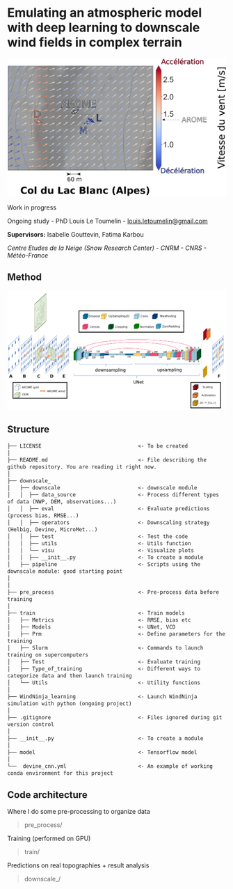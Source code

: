 # Emulating an atmospheric model with deep learning to downscale wind fields in complex terrain

![image](images/example_downscaling.jpg)

Work in progress

Ongoing study - PhD Louis Le Toumelin - louis.letoumelin@gmail.com

**Supervisors:** Isabelle Gouttevin, Fatima Karbou

*Centre Etudes de la Neige (Snow Research Center) - CNRM - CNRS - Météo-France*

## Method

![image](images/SchemeDevine.png)


## Structure

```
├── LICENSE                               <- To be created
│
├── README.md                             <- File describing the github repository. You are reading it right now.
│
├── downscale_                            
│   ├── downscale                         <- downscale module
│   │  ├── data_source                    <- Process different types of data (NWP, DEM, observations...)
│   │  ├── eval                           <- Evaluate predictions (process bias, RMSE...)
│   │  ├── operators                      <- Downscaling strategy (Helbig, Devine, MicroMet...)
│   │  ├── test                           <- Test the code
│   │  ├── utils                          <- Utils function
│   │  └── visu                           <- Visualize plots
│   │  ├── __init__.py                    <- To create a module
│   ├── pipeline                          <- Scripts using the downscale module: good starting point
│
│
├── pre_process                           <- Pre-process data before training
│
├── train                                 <- Train models
│   ├── Metrics                           <- RMSE, bias etc
│   ├── Models                            <- UNet, VCD
│   ├── Prm                               <- Define parameters for the training
│   ├── Slurm                             <- Commands to launch training on supercomputers
│   ├── Test                              <- Evaluate training
│   ├── Type_of_training                  <- Different ways to categorize data and then launch training
│   └── Utils                             <- Utility functions
│
├── WindNinja_learning                    <- Launch WindNinja simulation with python (ongoing project)
│
├── .gitignore                            <- Files ignored during git version control
│
├── __init__.py                           <- To create a module
│
├── model                                 <- Tensorflow model
│
└──  devine_cnn.yml                       <- An example of working conda environment for this project
```


## Code architecture

Where I do some pre-processing to organize data
> pre_process/

Training (performed on GPU)

> train/

Predictions on real topographies + result analysis

> downscale_/

